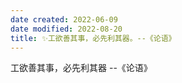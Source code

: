 ```yaml
---
date created: 2022-06-09
date modified: 2022-08-20
title: ✨工欲善其事，必先利其器。--《论语》
---
```


工欲善其事，必先利其器 --《论语》
